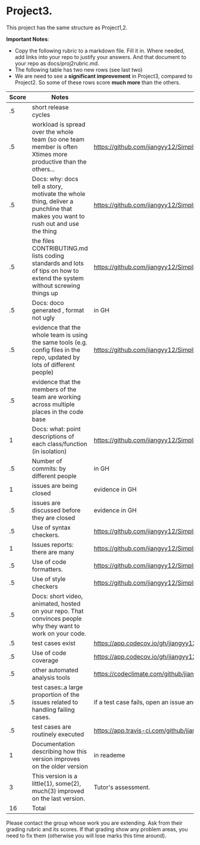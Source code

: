 # Project3.

This project has the same structure as Project1,2. 

**Important Notes**: 
- Copy the following rubric to a markdown file. Fill it in. Where needed, add links into your repo to justify your answers. And that document to your repo as docs/proj2rubric.md.
- The following table has two new rows (see last two)
- We are need to see a  **significant improvement** in Project3, compared to Project2. So some of these rows score **much more** than the others.

|Score|Notes| Evidence|
|-|-----|---------|
|.5| short release cycles||
|.5| workload is spread over the whole team (so one team member is often Xtimes more productive than the others...|https://github.com/jiangyy12/Simplii/pulse|
|.5|Docs: why: docs tell a story, motivate the whole thing, deliver a punchline that makes you want to rush out and use the thing | https://github.com/jiangyy12/Simplii/blob/main/docs/Phase%203/Why%20Simplii.md |
|.5|the files CONTRIBUTING.md lists coding standards and lots of tips on how to extend the system without screwing things up  |https://github.com/jiangyy12/Simplii/blob/main/CONTRIBUTING.md|
|.5|Docs: doco generated , format not ugly  | in GH|
|.5|evidence that the whole team is using the same tools (e.g. config files in the repo, updated by lots of different people) | https://github.com/jiangyy12/Simplii/blob/main/requirements.txt |
|.5|evidence that the members of the team are working across multiple places in the code base | |
|1|Docs: what: point descriptions of each class/function (in isolation)  |https://github.com/jiangyy12/Simplii/blob/main/docs/Phase%203/API_instruction.md|
|.5|Number of commits: by different people  | in GH|
|1|issues are being closed | evidence in GH|
|.5|issues are discussed before they are closed | evidence in GH|
|.5|Use of syntax checkers. |https://github.com/jiangyy12/Simplii/blob/main/.pylintrc |
|1|Issues reports: there are many  | https://github.com/jiangyy12/Simplii/issues |
|.5|Use of code formatters. |https://github.com/jiangyy12/Simplii/blob/main/pyproject.toml|
|.5|Use of style checkers | https://github.com/jiangyy12/Simplii/blob/main/.pylintrc|
|.5|Docs: short video, animated, hosted on your repo. That convinces people why they want to work on your code. ||
|.5|test cases exist  | https://app.codecov.io/gh/jiangyy12/Simplii |
|.5|Use of code coverage  | https://app.codecov.io/gh/jiangyy12/Simplii |
|.5|other automated analysis tools  |https://codeclimate.com/github/jiangyy12/Simplii|
|.5|test cases:.a large proportion of the issues related to handling failing cases. | if a test case fails, open an issue and fix it|
|.5|test cases are routinely executed | https://app.travis-ci.com/github/jiangyy12/Simplii |
|1|Documentation describing how this version improves on the older version|in reademe|
|3|This version is a little(1), some(2), much(3) improved on the last version.|Tutor's assessment.|
|16| Total||


Please contact the group whose work you are extending. Ask from their grading rubric and its scores.
If that grading show any problem areas, you need to fix them (otherwise you will lose marks this time around).
